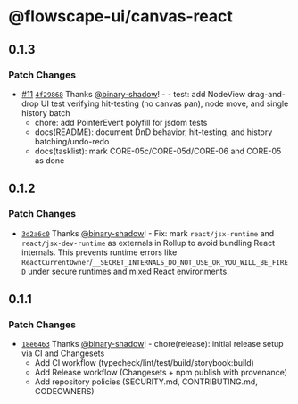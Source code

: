 # @flowscape-ui/canvas-react

## 0.1.3

### Patch Changes

- [#11](https://github.com/Flowscape-UI/canvas-react/pull/11) [`4f29868`](https://github.com/Flowscape-UI/canvas-react/commit/4f298683d15ceedfa47a6eb2359e0b4376927264) Thanks [@binary-shadow](https://github.com/binary-shadow)! - - test: add NodeView drag-and-drop UI test verifying hit-testing (no canvas pan), node move, and single history batch
  - chore: add PointerEvent polyfill for jsdom tests
  - docs(README): document DnD behavior, hit-testing, and history batching/undo-redo
  - docs(tasklist): mark CORE-05c/CORE-05d/CORE-06 and CORE-05 as done

## 0.1.2

### Patch Changes

- [`3d2a6c0`](https://github.com/Flowscape-UI/canvas-react/commit/3d2a6c0f98a3b0d9509fb566550aee700cc734ca) Thanks [@binary-shadow](https://github.com/binary-shadow)! - Fix: mark `react/jsx-runtime` and `react/jsx-dev-runtime` as externals in Rollup to avoid bundling React internals. This prevents runtime errors like `ReactCurrentOwner`/`__SECRET_INTERNALS_DO_NOT_USE_OR_YOU_WILL_BE_FIRED` under secure runtimes and mixed React environments.

## 0.1.1

### Patch Changes

- [`18e6463`](https://github.com/Flowscape-UI/canvas-react/commit/18e646301d67f422b385fcf7211504a010fe61d6) Thanks [@binary-shadow](https://github.com/binary-shadow)! - chore(release): initial release setup via CI and Changesets
  - Add CI workflow (typecheck/lint/test/build/storybook:build)
  - Add Release workflow (Changesets + npm publish with provenance)
  - Add repository policies (SECURITY.md, CONTRIBUTING.md, CODEOWNERS)
